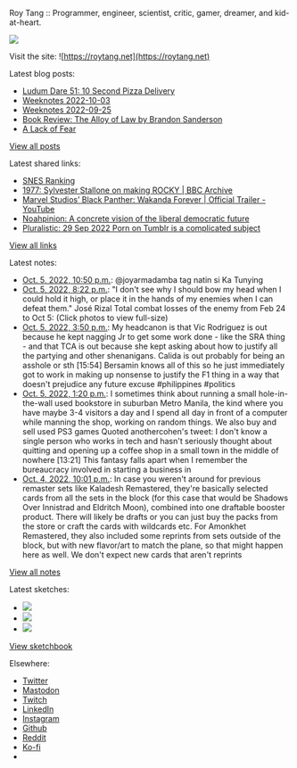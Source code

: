 Roy Tang :: Programmer, engineer, scientist, critic, gamer, dreamer, and kid-at-heart.

![](https://roytang.net/static/img/profile.jpg)

Visit the site: ![https://roytang.net](https://roytang.net)

Latest blog posts:

- [Ludum Dare 51: 10 Second Pizza Delivery](https://roytang.net/2022/10/ludum-dare-51-pizza/)
- [Weeknotes 2022-10-03](https://roytang.net/2022/10/weeknotes-10-03/)
- [Weeknotes 2022-09-25](https://roytang.net/2022/09/weeknotes-09-25/)
- [Book Review: The Alloy of Law by Brandon Sanderson](https://roytang.net/2022/09/alloy-of-law/)
- [A Lack of Fear](https://roytang.net/2022/09/lack-of-fear/)

[View all posts](https://roytang.net/blog)

Latest shared links:

- [SNES Ranking](https://roytang.net/2022/10/364d1c19613b27a35b2568140f9cc37b/)
- [1977: Sylvester Stallone on making ROCKY | BBC Archive](https://roytang.net/2022/10/f18c1e60d3a7463a56f2515780514f57/)
- [Marvel Studios’ Black Panther: Wakanda Forever | Official Trailer - YouTube](https://roytang.net/2022/10/c00c0e0ee8a446d68484205d39f98b5b/)
- [Noahpinion: A concrete vision of the liberal democratic future](https://roytang.net/2022/10/49598f3230e7f130c1860fa83cd4b049/)
- [Pluralistic: 29 Sep 2022 Porn on Tumblr is a complicated subject](https://roytang.net/2022/10/3145ad0bc069c3297c1820651b9fa3e8/)

[View all links](https://roytang.net/links)

Latest notes:

- [Oct. 5, 2022, 10:50 p.m.](https://roytang.net/2022/10/1577672610246426624/): @joyarmadamba tag natin si Ka Tunying
- [Oct. 5, 2022, 8:22 p.m.](https://roytang.net/2022/10/1577635360968159232/): &quot;I don&#x27;t see why I should bow my head when I could hold it high, or place it in the hands of my enemies when I can defeat them.&quot; José Rizal Total combat losses of the enemy from Feb 24 to Oct 5: (Click photos to view full-size)
- [Oct. 5, 2022, 3:50 p.m.](https://roytang.net/2022/10/1577566834945298432/): My headcanon is that Vic Rodriguez is out because he kept nagging Jr to get some work done - like the SRA thing - and that TCA is out because she kept asking about how to justify all the partying and other shenanigans. Calida is out probably for being an asshole or sth [15:54] Bersamin knows all of this so he just immediately got to work in making up nonsense to justify the F1 thing in a way that doesn&#x27;t prejudice any future excuse #philippines #politics
- [Oct. 5, 2022, 1:20 p.m.](https://roytang.net/2022/10/1577529203721142274/): I sometimes think about running a small hole-in-the-wall used bookstore in suburban Metro Manila, the kind where you have maybe 3-4 visitors a day and I spend all day in front of a computer while manning the shop, working on random things. We also buy and sell used PS3 games Quoted anothercohen&#x27;s tweet: I don&#x27;t know a single person who works in tech and hasn&#x27;t seriously thought about quitting and opening up a coffee shop in a small town in the middle of nowhere [13:21] This fantasy falls apart when I remember the bureaucracy involved in starting a business in
- [Oct. 4, 2022, 10:01 p.m.](https://roytang.net/2022/10/ir0mbpp/): In case you weren&#x27;t around for previous remaster sets like Kaladesh Remastered, they&#x27;re basically selected cards from all the sets in the block (for this case that would be Shadows Over Innistrad and Eldritch Moon), combined into one draftable booster product. There will likely be drafts or you can just buy the packs from the store or craft the cards with wildcards etc. For Amonkhet Remastered, they also included some reprints from sets outside of the block, but with new flavor/art to match the plane, so that might happen here as well. We don&#x27;t expect new cards that aren&#x27;t reprints

[View all notes](https://roytang.net/notes)

Latest sketches:


- ![](https://roytang.net/media/cache/8b/b5/8bb546ee9b7c39665a6fa8d84b40f6c7.jpg)
- ![](https://roytang.net/media/cache/12/60/1260736fe21c5cfd96c1c0b6f467475e.jpg)
- ![](https://roytang.net/media/cache/71/25/7125fc96d9db296bc5f16306d33cc459.jpg)

[View sketchbook](https://roytang.net/albums/sketchbook)


Elsewhere:

- [Twitter](https://twitter.com/roytang)
- [Mastodon](https://mastodon.technology/@roytang)
- [Twitch](https://twitch.tv/twitchyroy)
- [LinkedIn](https://www.linkedin.com/in/roytang)
- [Instagram](https://instagram.com/roytang0400)
- [Github](https://github.com/roytang)
- [Reddit](https://reddit.com/u/hungryroy)
- [Ko-fi](https://ko-fi.com/roytang)
- [](mailto:hello@roytang.net)